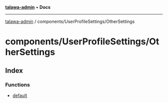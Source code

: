 [**talawa-admin**](../../../README.md) • **Docs**

***

[talawa-admin](../../../modules.md) / components/UserProfileSettings/OtherSettings

# components/UserProfileSettings/OtherSettings

## Index

### Functions

- [default](functions/default.md)
